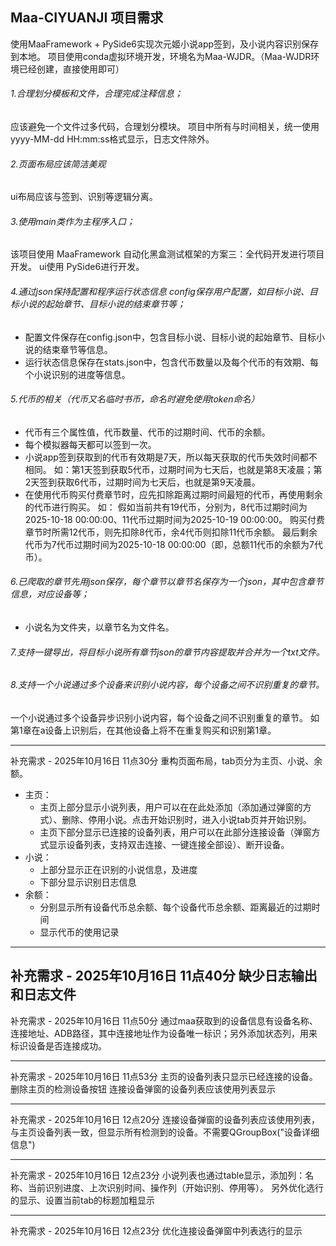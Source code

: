 ## Maa-CIYUANJI 项目需求

使用MaaFramework + PySide6实现次元姬小说app签到，及小说内容识别保存到本地。
项目使用conda虚拟环境开发，环境名为Maa-WJDR。（Maa-WJDR环境已经创建，直接使用即可）

###### 1.合理划分模板和文件，合理完成注释信息；

应该避免一个文件过多代码，合理划分模块。
项目中所有与时间相关，统一使用yyyy-MM-dd HH:mm:ss格式显示，日志文件除外。

###### 2.页面布局应该简洁美观

ui布局应该与签到、识别等逻辑分离。

###### 3.使用main类作为主程序入口；

该项目使用 MaaFramework 自动化黑盒测试框架的方案三：全代码开发进行项目开发。
ui使用 PySide6进行开发。

###### 4.通过json保持配置和程序运行状态信息 config保存用户配置，如目标小说、目标小说的起始章节、目标小说的结束章节等；

- 配置文件保存在config.json中，包含目标小说、目标小说的起始章节、目标小说的结束章节等信息。
- 运行状态信息保存在stats.json中，包含代币数量以及每个代币的有效期、每个小说识别的进度等信息。

###### 5.代币的相关（代币又名临时书币，命名时避免使用token命名）

- 代币有三个属性值，代币数量、代币的过期时间、代币的余额。
- 每个模拟器每天都可以签到一次。
- 小说app签到获取到的代币有效期是7天，所以每天获取的代币失效时间都不相同。
  如：第1天签到获取5代币，过期时间为七天后，也就是第8天凌晨；第2天签到获取6代币，过期时间为七天后，也就是第9天凌晨。
- 在使用代币购买付费章节时，应先扣除距离过期时间最短的代币，再使用剩余的代币进行购买。
  如：
  假如当前共有19代币，分别为，8代币过期时间为2025-10-18 00:00:00、11代币过期时间为2025-10-19 00:00:00。
  购买付费章节时所需12代币，则先扣除8代币，余4代币则扣除11代币余额。
  最后剩余代币为7代币过期时间为2025-10-18 00:00:00（即，总额11代币的余额为7代币）。

###### 6.已爬取的章节先用json保存，每个章节以章节名保存为一个json，其中包含章节信息，对应设备等；

- 小说名为文件夹，以章节名为文件名。

###### 7.支持一键导出，将目标小说所有章节json的章节内容提取并合并为一个txt文件。

###### 8.支持一个小说通过多个设备来识别小说内容，每个设备之间不识别重复的章节。

一个小说通过多个设备异步识别小说内容，每个设备之间不识别重复的章节。
如第1章在a设备上识别后，在其他设备上将不在重复购买和识别第1章。


---
补充需求 - 2025年10月16日 11点30分
重构页面布局，tab页分为主页、小说、余额。

- 主页：
    - 主页上部分显示小说列表，用户可以在在此处添加（添加通过弹窗的方式）、删除、停用小说。点击开始识别时，进入小说tab页并开始识别。
    - 主页下部分显示已连接的设备列表，用户可以在此部分连接设备（弹窗方式显示设备列表，支持双击连接、一键连接全部设）、断开设备。
- 小说：
    - 上部分显示正在识别的小说信息，及进度
    - 下部分显示识别日志信息
- 余额：
    - 分别显示所有设备代币总余额、每个设备代币总余额、距离最近的过期时间
    - 显示代币的使用记录

--- 
补充需求 - 2025年10月16日 11点40分
缺少日志输出和日志文件
--- 

补充需求 - 2025年10月16日 11点50分
通过maa获取到的设备信息有设备名称、连接地址、ADB路径，其中连接地址作为设备唯一标识；另外添加状态列，用来标识设备是否连接成功。

--- 
补充需求 - 2025年10月16日 11点53分
主页的设备列表只显示已经连接的设备。删除主页的检测设备按钮
连接设备弹窗的设备列表应该使用列表显示

--- 
补充需求 - 2025年10月16日 12点20分
连接设备弹窗的设备列表应该使用列表，与主页设备列表一致，但显示所有检测到的设备。不需要QGroupBox("设备详细信息")

--- 
补充需求 - 2025年10月16日 12点23分
小说列表也通过table显示，添加列：名称、当前识别进度、上次识别时间、操作列（开始识别、停用等）。
另外优化选行的显示、设置当前tab的标题加粗显示

--- 
补充需求 - 2025年10月16日 12点23分
优化连接设备弹窗中列表选行的显示